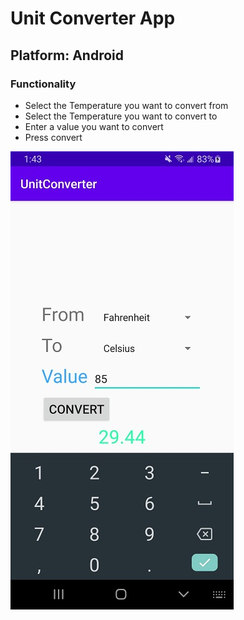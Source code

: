 # Unit Converter App

## Platform: Android

### Functionality
- Select the Temperature you want to convert from
- Select the Temperature you want to convert to
- Enter a value you want to convert
- Press convert

![alt text](https://github.com/Dkaban/UnitConverterApp/blob/master/UnitConverterApp_Screenshot3.jpg?raw=true)
